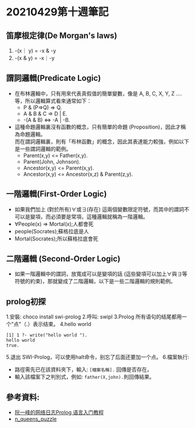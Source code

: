 # 20210429第十週筆記
## 笛摩根定律(De Morgan's laws)
1. -(x｜ y) = -x & -y
2. -(x & y) = -x｜-y
## 謂詞邏輯(Predicate Logic)

* 在布林邏輯中，只有用來代表真假值的簡單變數，像是 A, B, C, X, Y, Z .... 等，所以邏輯算式看來通常如下：
   * P & (P=>Q) => Q.
   * A & B & C => D | E.
   * -(A & B) <=> -A | -B.
* 這種命題邏輯裏沒有函數的概念，只有簡單的命題 (Proposition)，因此才稱為命題邏輯。<br>
  而在謂詞邏輯裏，則有「布林函數」的概念，因此其表達能力較強，例如以下是一些謂詞邏輯的範例。
   * Parent(x,y) <= Father(x,y).
   * Parent(John, Johnson).
   * Ancestor(x,y) <= Parent(x,y).
   * Ancestor(x,y) <= Ancestor(x,z) & Parent(z,y).
## 一階邏輯(First-Order Logic)
* 如果我們加上  (對於所有)∀或∃(存在) 這兩個變數限定符號，而其中的謂詞不可以是變項，而必須要是常項，這種邏輯就稱為一階邏輯。
* ∀People(x) => Mortal(x);人都會死
* people(Socrates);蘇格拉底是人
* Mortal(Socrates);所以蘇格拉底會死
## 二階邏輯 (Second-Order Logic)
* 如果一階邏輯中的謂詞，放寬成可以是變項的話 (這些變項可以加上∀與∃等符號的約束)，那就變成了二階邏輯，以下是一些二階邏輯的規則範例。
## prolog初探
1.安裝: choco install swi-prolog
2.呼叫: swipl
3.Prolog 所有语句的结尾都用一个"点"（.）表示结束。
4.hello world
```
[1] 1 ?- write("hello world ").
hello world 
true.
```
5.退出 SWI-Prolog，可以使用halt命令，别忘了后面还要加一个点。
6.檔案執行: 
* 路徑需先已在該資料夾下，輸入: ```[檔案名稱].``` 回傳是否存在。
* 輸入該檔案下之判別式，例如: ```father(X,john).```則回傳結果。                      
 ## 參考資料:
 * [阮一峰的网络日志Prolog 语言入门教程](https://www.ruanyifeng.com/blog/2019/01/prolog.html)
 * [n_queens_puzzle](https://github.com/Anniepoo/prolog-examples/blob/master/nqueens.pl)
